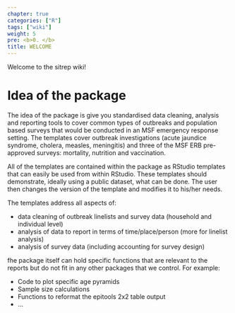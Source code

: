 ```yaml
---
chapter: true
categories: ["R"]
tags: ["wiki"]
weight: 5
pre: <b>0. </b>
title: WELCOME
---
```


Welcome to the sitrep wiki!

# Idea of the package

The idea of the package is give you standardised data cleaning, analysis and reporting tools to cover common types of outbreaks and population based surveys that would be conducted in an MSF emergency response setting. The templates cover outbreak investigations (acute jaundice syndrome, cholera, measles, meningitis) and three of the MSF ERB pre-approved surveys: mortality, nutrition and vaccination.

All of the templates are contained within the package as RStudio templates that can easily be used from within RStudio. These templates should demonstrate, ideally using a public dataset, what can be done. The user then changes the  version of the template and modifies it to his/her needs.

The templates address all aspects of:
* data cleaning of outbreak linelists and survey data (household and individual level)
* analysis of data to report in terms of time/place/person (more for linelist analysis)
* analysis of survey data (including accounting for survey design)

fhe package itself can hold specific functions that are relevant to the reports but do not fit in any other packages that we control. For example:

* Code to plot specific age pyramids
* Sample size calculations
* Functions to reformat the epitools 2x2 table output
* ...

